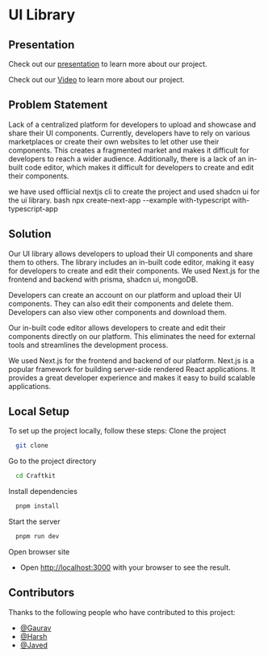 # UI Library

## Presentation

Check out our [presentation](https://pitch.com/public/a3ad8c82-7ea2-4204-948d-2aa67b7b049e) to learn more about our project.

Check out our [Video](https://www.youtube.com/watch?v=ATLbX7zDLDs) to learn more about our project.

## Problem Statement
Lack of a centralized platform for developers to upload and showcase and share their UI components. Currently, developers have to rely on various marketplaces or create their own websites to let other use their components. This creates a fragmented market and makes it difficult for developers to reach a wider audience. Additionally, there is a lack of an in-built code editor, which makes it difficult for developers to create and edit their components. 

we have used offlicial nextjs cli to create the project and used shadcn ui for the ui library.
bash
  npx create-next-app --example with-typescript with-typescript-app


## Solution

Our UI library allows developers to upload their UI components and share them to others. The library includes an in-built code editor, making it easy for developers to create and edit their components. We used Next.js for the frontend and backend with prisma, shadcn ui, mongoDB.

Developers can create an account on our platform and upload their UI components. They can also edit their components and delete them. Developers can also view other components and download them.

Our in-built code editor allows developers to create and edit their components directly on our platform. This eliminates the need for external tools and streamlines the development process.

We used Next.js for the frontend and backend of our platform. Next.js is a popular framework for building server-side rendered React applications. It provides a great developer experience and makes it easy to build scalable applications.


## Local Setup

To set up the project locally, follow these steps:
Clone the project


```bash
  git clone
```

Go to the project directory

```bash
  cd Craftkit
```

Install dependencies

```bash
  pnpm install
```

Start the server

```bash
  pnpm run dev
```

Open browser site
- Open [http://localhost:3000](http://localhost:3000) with your browser to see the result.


## Contributors

Thanks to the following people who have contributed to this project:


- [@Gaurav](https://www.github.com/kratos-respawned)
- [@Harsh](https://www.github.com/Harsh-uu)
- [@Javed](https://www.github.com/mdansarijaved)
